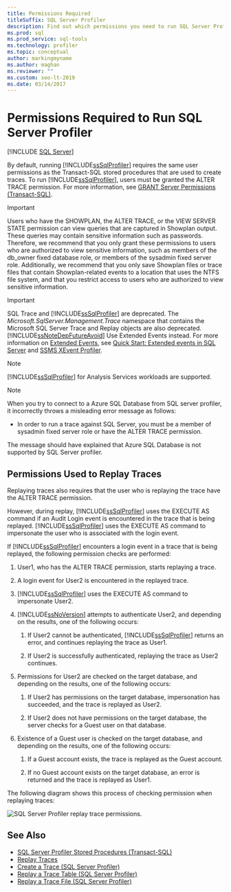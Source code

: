 ```yaml
---
title: Permissions Required
titleSuffix: SQL Server Profiler
description: Find out which permissions you need to run SQL Server Profiler and replay traces, and learn which checks are performed during replays.
ms.prod: sql
ms.prod_service: sql-tools
ms.technology: profiler
ms.topic: conceptual
author: markingmyname
ms.author: maghan
ms.reviewer: ""
ms.custom: seo-lt-2019
ms.date: 03/14/2017
---
```


# Permissions Required to Run SQL Server Profiler

 [!INCLUDE [SQL Server](../../includes/applies-to-version/sqlserver.md)]

By default, running [!INCLUDE[ssSqlProfiler](../../includes/sssqlprofiler-md.md)] requires the same user permissions as the Transact-SQL stored procedures that are used to create traces. To run [!INCLUDE[ssSqlProfiler](../../includes/sssqlprofiler-md.md)], users must be granted the ALTER TRACE permission. For more information, see [GRANT Server Permissions &#40;Transact-SQL&#41;](../../t-sql/statements/grant-server-permissions-transact-sql.md).

> [!IMPORTANT]
> Users who have the SHOWPLAN, the ALTER TRACE, or the VIEW SERVER STATE permission can view queries that are captured in Showplan output. These queries may contain sensitive information such as passwords. Therefore, we recommend that you only grant these permissions to users who are authorized to view sensitive information, such as members of the db_owner fixed database role, or members of the sysadmin fixed server role. Additionally, we recommend that you only save Showplan files or trace files that contain Showplan-related events to a location that uses the NTFS file system, and that you restrict access to users who are authorized to view sensitive information.

> [!IMPORTANT]
> SQL Trace and [!INCLUDE[ssSqlProfiler](../../includes/sssqlprofiler-md.md)] are deprecated. The *Microsoft.SqlServer.Management.Trace* namespace that contains the Microsoft SQL Server Trace and Replay objects are also deprecated.
> [!INCLUDE[ssNoteDepFutureAvoid](../../includes/ssnotedepfutureavoid-md.md)]
> Use Extended Events instead. For more information on [Extended Events](../../relational-databases/extended-events/extended-events.md), see [Quick Start: Extended events in SQL Server](../../relational-databases/extended-events/quick-start-extended-events-in-sql-server.md) and [SSMS XEvent Profiler](../../relational-databases/extended-events/use-the-ssms-xe-profiler.md).

> [!NOTE]
> [!INCLUDE[ssSqlProfiler](../../includes/sssqlprofiler-md.md)] for Analysis Services workloads are supported.

> [!NOTE]
> When you try to connect to a Azure SQL Database from SQL server profiler, it incorrectly throws a misleading error message as follows:
>
> - In order to run a trace against SQL Server, you must be a member of sysadmin fixed server role or have the ALTER TRACE permission.
>
> The message should have explained that Azure SQL Database is not supported by SQL Server profiler.

## Permissions Used to Replay Traces  
Replaying traces also requires that the user who is replaying the trace have the ALTER TRACE permission.  

However, during replay, [!INCLUDE[ssSqlProfiler](../../includes/sssqlprofiler-md.md)] uses the EXECUTE AS command if an Audit Login event is encountered in the trace that is being replayed. [!INCLUDE[ssSqlProfiler](../../includes/sssqlprofiler-md.md)] uses the EXECUTE AS command to impersonate the user who is associated with the login event.  

If [!INCLUDE[ssSqlProfiler](../../includes/sssqlprofiler-md.md)] encounters a login event in a trace that is being replayed, the following permission checks are performed:

1. User1, who has the ALTER TRACE permission, starts replaying a trace.

2. A login event for User2 is encountered in the replayed trace.

3. [!INCLUDE[ssSqlProfiler](../../includes/sssqlprofiler-md.md)] uses the EXECUTE AS command to impersonate User2.

4. [!INCLUDE[ssNoVersion](../../includes/ssnoversion-md.md)] attempts to authenticate User2, and depending on the results, one of the following occurs:

    1. If User2 cannot be authenticated, [!INCLUDE[ssSqlProfiler](../../includes/sssqlprofiler-md.md)] returns an error, and continues replaying the trace as User1.
  
    2. If User2 is successfully authenticated, replaying the trace as User2 continues.
  
5. Permissions for User2 are checked on the target database, and depending on the results, one of the following occurs:
  
    1. If User2 has permissions on the target database, impersonation has succeeded, and the trace is replayed as User2.
  
    2. If User2 does not have permissions on the target database, the server checks for a Guest user on that database.

6. Existence of a Guest user is checked on the target database, and depending on the results, one of the following occurs:
 
    1.  If a Guest account exists, the trace is replayed as the Guest account.
  
    2.  If no Guest account exists on the target database, an error is returned and the trace is replayed as User1.
 
The following diagram shows this process of checking permission when replaying traces:

![SQL Server Profiler replay trace permissions.](../../tools/sql-server-profiler/media/replaytracedecisiontree.gif)

## See Also
- [SQL Server Profiler Stored Procedures &#40;Transact-SQL&#41;](../../relational-databases/system-stored-procedures/sql-server-profiler-stored-procedures-transact-sql.md)
- [Replay Traces](../../tools/sql-server-profiler/replay-traces.md)
- [Create a Trace &#40;SQL Server Profiler&#41;](../../tools/sql-server-profiler/create-a-trace-sql-server-profiler.md)
- [Replay a Trace Table &#40;SQL Server Profiler&#41;](../../tools/sql-server-profiler/replay-a-trace-table-sql-server-profiler.md)
- [Replay a Trace File &#40;SQL Server Profiler&#41;](../../tools/sql-server-profiler/replay-a-trace-file-sql-server-profiler.md)
